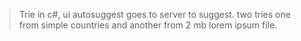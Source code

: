 >Trie in c#, ui autosuggest goes to server to suggest.
>two tries one from simple countries and another from 2 mb lorem ipsum file.